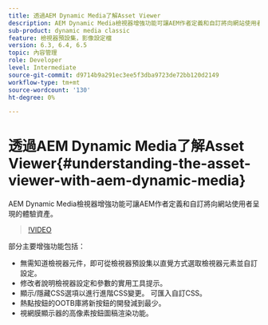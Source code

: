 ```yaml
---
title: 透過AEM Dynamic Media了解Asset Viewer
description: AEM Dynamic Media檢視器增強功能可讓AEM作者定義和自訂將向網站使用者呈現的體驗資產。
sub-product: dynamic media classic
feature: 檢視器預設集，影像設定檔
version: 6.3, 6.4, 6.5
topic: 內容管理
role: Developer
level: Intermediate
source-git-commit: d9714b9a291ec3ee5f3dba9723de72bb120d2149
workflow-type: tm+mt
source-wordcount: '130'
ht-degree: 0%

---
```



# 透過AEM Dynamic Media了解Asset Viewer{#understanding-the-asset-viewer-with-aem-dynamic-media}

AEM Dynamic Media檢視器增強功能可讓AEM作者定義和自訂將向網站使用者呈現的體驗資產。

>[!VIDEO](https://video.tv.adobe.com/v/17783/?quality=9&learn=on)

部分主要增強功能包括：

* 無需知道檢視器元件，即可從檢視器預設集以直覺方式選取檢視器元素並自訂設定。
* 修改者說明檢視器設定和參數的實用工具提示。
* 顯示/隱藏CSS選項以進行進階CSS變更。 可匯入自訂CSS。
* 熱點按鈕的OOTB庫將新按鈕的開發減到最少。
* 視網膜顯示器的高像素按鈕圖稿渲染功能。